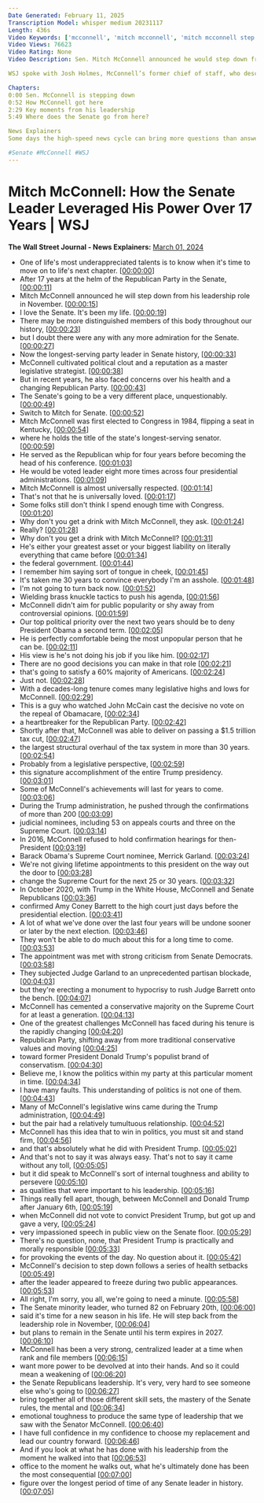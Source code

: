 ```yaml
---
Date Generated: February 11, 2025
Transcription Model: whisper medium 20231117
Length: 436s
Video Keywords: ['mcconnell', 'mitch mcconnell', 'mitch mcconnell step down', 'mitch mcconnell senate', 'senate', 'us senate', 'us politics', 'congress', 'us congress', 'mcconnell news', 'mitch mcconnell news', 'trump', 'biden', 'politics', 'mitch mcconnell history', 'mitch mcconnell documentary', 'mitch mcconnell explained', 'Siobhan Hughes', 'Josh Holmes', 'senate minority leader', 'senate majority leader', 'senate leader', 'senate news', 'us news', 'political news', 'mitch', 'wsj', 'senator mitch mcconnell', 'mitch mcconnell health', 'republicans', 'usnews']
Video Views: 76623
Video Rating: None
Video Description: Sen. Mitch McConnell announced he would step down from the helm of the Republican conference in November. Now the longest-serving party leader in Senate history, McConnell cultivated political clout and a reputation as a master legislative strategist. 

WSJ spoke with Josh Holmes, McConnell’s former chief of staff, who described the legacy of McConnell’s leadership.

Chapters:
0:00 Sen. McConnell is stepping down
0:52 How McConnell got here
2:29 Key moments from his leadership
5:49 Where does the Senate go from here?

News Explainers
Some days the high-speed news cycle can bring more questions than answers. WSJ’s news explainers break down the day's biggest stories into bite-size pieces to help you make sense of the news.

#Senate #McConnell #WSJ
---
```


# Mitch McConnell: How the Senate Leader Leveraged His Power Over 17 Years | WSJ
**The Wall Street Journal - News Explainers:** [March 01, 2024](https://www.youtube.com/watch?v=myXvbtpv-ks)
*  One of life's most underappreciated talents is to know when it's time to move on to life's next chapter. [[00:00:00](https://www.youtube.com/watch?v=myXvbtpv-ks&t=0.0s)]
*  After 17 years at the helm of the Republican Party in the Senate, [[00:00:11](https://www.youtube.com/watch?v=myXvbtpv-ks&t=11.48s)]
*  Mitch McConnell announced he will step down from his leadership role in November. [[00:00:15](https://www.youtube.com/watch?v=myXvbtpv-ks&t=15.0s)]
*  I love the Senate. It's been my life. [[00:00:19](https://www.youtube.com/watch?v=myXvbtpv-ks&t=19.48s)]
*  There may be more distinguished members of this body throughout our history, [[00:00:23](https://www.youtube.com/watch?v=myXvbtpv-ks&t=23.64s)]
*  but I doubt there were any with any more admiration for the Senate. [[00:00:27](https://www.youtube.com/watch?v=myXvbtpv-ks&t=27.88s)]
*  Now the longest-serving party leader in Senate history, [[00:00:33](https://www.youtube.com/watch?v=myXvbtpv-ks&t=33.96s)]
*  McConnell cultivated political clout and a reputation as a master legislative strategist. [[00:00:38](https://www.youtube.com/watch?v=myXvbtpv-ks&t=38.28s)]
*  But in recent years, he also faced concerns over his health and a changing Republican Party. [[00:00:43](https://www.youtube.com/watch?v=myXvbtpv-ks&t=43.96s)]
*  The Senate's going to be a very different place, unquestionably. [[00:00:49](https://www.youtube.com/watch?v=myXvbtpv-ks&t=49.0s)]
*  Switch to Mitch for Senate. [[00:00:52](https://www.youtube.com/watch?v=myXvbtpv-ks&t=52.84s)]
*  Mitch McConnell was first elected to Congress in 1984, flipping a seat in Kentucky, [[00:00:54](https://www.youtube.com/watch?v=myXvbtpv-ks&t=54.84s)]
*  where he holds the title of the state's longest-serving senator. [[00:00:59](https://www.youtube.com/watch?v=myXvbtpv-ks&t=59.96s)]
*  He served as the Republican whip for four years before becoming the head of his conference. [[00:01:03](https://www.youtube.com/watch?v=myXvbtpv-ks&t=63.88s)]
*  He would be voted leader eight more times across four presidential administrations. [[00:01:09](https://www.youtube.com/watch?v=myXvbtpv-ks&t=69.16s)]
*  Mitch McConnell is almost universally respected. [[00:01:14](https://www.youtube.com/watch?v=myXvbtpv-ks&t=74.2s)]
*  That's not that he is universally loved. [[00:01:17](https://www.youtube.com/watch?v=myXvbtpv-ks&t=77.80000000000001s)]
*  Some folks still don't think I spend enough time with Congress. [[00:01:20](https://www.youtube.com/watch?v=myXvbtpv-ks&t=80.36s)]
*  Why don't you get a drink with Mitch McConnell, they ask. [[00:01:24](https://www.youtube.com/watch?v=myXvbtpv-ks&t=84.36s)]
*  Really? [[00:01:28](https://www.youtube.com/watch?v=myXvbtpv-ks&t=88.68s)]
*  Why don't you get a drink with Mitch McConnell? [[00:01:31](https://www.youtube.com/watch?v=myXvbtpv-ks&t=91.48s)]
*  He's either your greatest asset or your biggest liability on literally everything that came before [[00:01:34](https://www.youtube.com/watch?v=myXvbtpv-ks&t=94.28s)]
*  the federal government. [[00:01:44](https://www.youtube.com/watch?v=myXvbtpv-ks&t=104.60000000000001s)]
*  I remember him saying sort of tongue in cheek, [[00:01:45](https://www.youtube.com/watch?v=myXvbtpv-ks&t=105.96000000000001s)]
*  It's taken me 30 years to convince everybody I'm an asshole. [[00:01:48](https://www.youtube.com/watch?v=myXvbtpv-ks&t=108.6s)]
*  I'm not going to turn back now. [[00:01:52](https://www.youtube.com/watch?v=myXvbtpv-ks&t=112.52s)]
*  Wielding brass knuckle tactics to push his agenda, [[00:01:56](https://www.youtube.com/watch?v=myXvbtpv-ks&t=116.44s)]
*  McConnell didn't aim for public popularity or shy away from controversial opinions. [[00:01:59](https://www.youtube.com/watch?v=myXvbtpv-ks&t=119.24s)]
*  Our top political priority over the next two years should be to deny President Obama a second term. [[00:02:05](https://www.youtube.com/watch?v=myXvbtpv-ks&t=125.0s)]
*  He is perfectly comfortable being the most unpopular person that he can be. [[00:02:11](https://www.youtube.com/watch?v=myXvbtpv-ks&t=131.07999999999998s)]
*  His view is he's not doing his job if you like him. [[00:02:17](https://www.youtube.com/watch?v=myXvbtpv-ks&t=137.48s)]
*  There are no good decisions you can make in that role [[00:02:21](https://www.youtube.com/watch?v=myXvbtpv-ks&t=141.48s)]
*  that's going to satisfy a 60% majority of Americans. [[00:02:24](https://www.youtube.com/watch?v=myXvbtpv-ks&t=144.44s)]
*  Just not. [[00:02:28](https://www.youtube.com/watch?v=myXvbtpv-ks&t=148.2s)]
*  With a decades-long tenure comes many legislative highs and lows for McConnell. [[00:02:29](https://www.youtube.com/watch?v=myXvbtpv-ks&t=149.4s)]
*  This is a guy who watched John McCain cast the decisive no vote on the repeal of Obamacare, [[00:02:34](https://www.youtube.com/watch?v=myXvbtpv-ks&t=154.36s)]
*  a heartbreaker for the Republican Party. [[00:02:42](https://www.youtube.com/watch?v=myXvbtpv-ks&t=162.28s)]
*  Shortly after that, McConnell was able to deliver on passing a $1.5 trillion tax cut, [[00:02:47](https://www.youtube.com/watch?v=myXvbtpv-ks&t=167.48s)]
*  the largest structural overhaul of the tax system in more than 30 years. [[00:02:54](https://www.youtube.com/watch?v=myXvbtpv-ks&t=174.44s)]
*  Probably from a legislative perspective, [[00:02:59](https://www.youtube.com/watch?v=myXvbtpv-ks&t=179.48s)]
*  this signature accomplishment of the entire Trump presidency. [[00:03:01](https://www.youtube.com/watch?v=myXvbtpv-ks&t=181.64s)]
*  Some of McConnell's achievements will last for years to come. [[00:03:06](https://www.youtube.com/watch?v=myXvbtpv-ks&t=186.12s)]
*  During the Trump administration, he pushed through the confirmations of more than 200 [[00:03:09](https://www.youtube.com/watch?v=myXvbtpv-ks&t=189.48s)]
*  judicial nominees, including 53 on appeals courts and three on the Supreme Court. [[00:03:14](https://www.youtube.com/watch?v=myXvbtpv-ks&t=194.04s)]
*  In 2016, McConnell refused to hold confirmation hearings for then-President [[00:03:19](https://www.youtube.com/watch?v=myXvbtpv-ks&t=199.72s)]
*  Barack Obama's Supreme Court nominee, Merrick Garland. [[00:03:24](https://www.youtube.com/watch?v=myXvbtpv-ks&t=204.51999999999998s)]
*  We're not giving lifetime appointments to this president on the way out the door to [[00:03:28](https://www.youtube.com/watch?v=myXvbtpv-ks&t=208.2s)]
*  change the Supreme Court for the next 25 or 30 years. [[00:03:32](https://www.youtube.com/watch?v=myXvbtpv-ks&t=212.92s)]
*  In October 2020, with Trump in the White House, McConnell and Senate Republicans [[00:03:36](https://www.youtube.com/watch?v=myXvbtpv-ks&t=216.76s)]
*  confirmed Amy Coney Barrett to the high court just days before the presidential election. [[00:03:41](https://www.youtube.com/watch?v=myXvbtpv-ks&t=221.48s)]
*  A lot of what we've done over the last four years will be undone sooner or later by the next election. [[00:03:46](https://www.youtube.com/watch?v=myXvbtpv-ks&t=226.2s)]
*  They won't be able to do much about this for a long time to come. [[00:03:53](https://www.youtube.com/watch?v=myXvbtpv-ks&t=233.79999999999998s)]
*  The appointment was met with strong criticism from Senate Democrats. [[00:03:58](https://www.youtube.com/watch?v=myXvbtpv-ks&t=238.92s)]
*  They subjected Judge Garland to an unprecedented partisan blockade, [[00:04:03](https://www.youtube.com/watch?v=myXvbtpv-ks&t=243.0s)]
*  but they're erecting a monument to hypocrisy to rush Judge Barrett onto the bench. [[00:04:07](https://www.youtube.com/watch?v=myXvbtpv-ks&t=247.8s)]
*  McConnell has cemented a conservative majority on the Supreme Court for at least a generation. [[00:04:13](https://www.youtube.com/watch?v=myXvbtpv-ks&t=253.48s)]
*  One of the greatest challenges McConnell has faced during his tenure is the rapidly changing [[00:04:20](https://www.youtube.com/watch?v=myXvbtpv-ks&t=260.6s)]
*  Republican Party, shifting away from more traditional conservative values and moving [[00:04:25](https://www.youtube.com/watch?v=myXvbtpv-ks&t=265.32s)]
*  toward former President Donald Trump's populist brand of conservatism. [[00:04:30](https://www.youtube.com/watch?v=myXvbtpv-ks&t=270.04s)]
*  Believe me, I know the politics within my party at this particular moment in time. [[00:04:34](https://www.youtube.com/watch?v=myXvbtpv-ks&t=274.44s)]
*  I have many faults. This understanding of politics is not one of them. [[00:04:43](https://www.youtube.com/watch?v=myXvbtpv-ks&t=283.0s)]
*  Many of McConnell's legislative wins came during the Trump administration, [[00:04:49](https://www.youtube.com/watch?v=myXvbtpv-ks&t=289.15999999999997s)]
*  but the pair had a relatively tumultuous relationship. [[00:04:52](https://www.youtube.com/watch?v=myXvbtpv-ks&t=292.91999999999996s)]
*  McConnell has this idea that to win in politics, you must sit and stand firm, [[00:04:56](https://www.youtube.com/watch?v=myXvbtpv-ks&t=296.28s)]
*  and that's absolutely what he did with President Trump. [[00:05:02](https://www.youtube.com/watch?v=myXvbtpv-ks&t=302.59999999999997s)]
*  And that's not to say it was always easy. That's not to say it came without any toll, [[00:05:05](https://www.youtube.com/watch?v=myXvbtpv-ks&t=305.56s)]
*  but it did speak to McConnell's sort of internal toughness and ability to persevere [[00:05:10](https://www.youtube.com/watch?v=myXvbtpv-ks&t=310.91999999999996s)]
*  as qualities that were important to his leadership. [[00:05:16](https://www.youtube.com/watch?v=myXvbtpv-ks&t=316.68s)]
*  Things really fell apart, though, between McConnell and Donald Trump after January 6th, [[00:05:19](https://www.youtube.com/watch?v=myXvbtpv-ks&t=319.15999999999997s)]
*  when McConnell did not vote to convict President Trump, but got up and gave a very, [[00:05:24](https://www.youtube.com/watch?v=myXvbtpv-ks&t=324.44s)]
*  very impassioned speech in public view on the Senate floor. [[00:05:29](https://www.youtube.com/watch?v=myXvbtpv-ks&t=329.32s)]
*  There's no question, none, that President Trump is practically and morally responsible [[00:05:33](https://www.youtube.com/watch?v=myXvbtpv-ks&t=333.08s)]
*  for provoking the events of the day. No question about it. [[00:05:42](https://www.youtube.com/watch?v=myXvbtpv-ks&t=342.68s)]
*  McConnell's decision to step down follows a series of health setbacks [[00:05:49](https://www.youtube.com/watch?v=myXvbtpv-ks&t=349.64s)]
*  after the leader appeared to freeze during two public appearances. [[00:05:53](https://www.youtube.com/watch?v=myXvbtpv-ks&t=353.71999999999997s)]
*  All right, I'm sorry, you all, we're going to need a minute. [[00:05:58](https://www.youtube.com/watch?v=myXvbtpv-ks&t=358.35999999999996s)]
*  The Senate minority leader, who turned 82 on February 20th, [[00:06:00](https://www.youtube.com/watch?v=myXvbtpv-ks&t=360.67999999999995s)]
*  said it's time for a new season in his life. He will step back from the leadership role in November, [[00:06:04](https://www.youtube.com/watch?v=myXvbtpv-ks&t=364.59999999999997s)]
*  but plans to remain in the Senate until his term expires in 2027. [[00:06:10](https://www.youtube.com/watch?v=myXvbtpv-ks&t=370.28s)]
*  McConnell has been a very strong, centralized leader at a time when rank and file members [[00:06:15](https://www.youtube.com/watch?v=myXvbtpv-ks&t=375.32s)]
*  want more power to be devolved at into their hands. And so it could mean a weakening of [[00:06:20](https://www.youtube.com/watch?v=myXvbtpv-ks&t=380.67999999999995s)]
*  the Senate Republicans leadership. It's very, very hard to see someone else who's going to [[00:06:27](https://www.youtube.com/watch?v=myXvbtpv-ks&t=387.79999999999995s)]
*  bring together all of those different skill sets, the mastery of the Senate rules, the mental and [[00:06:34](https://www.youtube.com/watch?v=myXvbtpv-ks&t=394.03999999999996s)]
*  emotional toughness to produce the same type of leadership that we saw with the Senator McConnell. [[00:06:40](https://www.youtube.com/watch?v=myXvbtpv-ks&t=400.03999999999996s)]
*  I have full confidence in my confidence to choose my replacement and lead our country forward. [[00:06:46](https://www.youtube.com/watch?v=myXvbtpv-ks&t=406.2s)]
*  And if you look at what he has done with his leadership from the moment he walked into that [[00:06:53](https://www.youtube.com/watch?v=myXvbtpv-ks&t=413.24s)]
*  office to the moment he walks out, what he's ultimately done has been the most consequential [[00:07:00](https://www.youtube.com/watch?v=myXvbtpv-ks&t=420.12s)]
*  figure over the longest period of time of any Senate leader in history. [[00:07:05](https://www.youtube.com/watch?v=myXvbtpv-ks&t=425.72s)]
